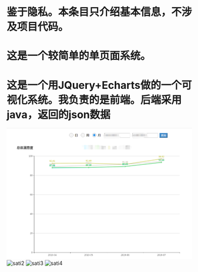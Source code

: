 # 鉴于隐私。本条目只介绍基本信息，不涉及项目代码。
# 这是一个较简单的单页面系统。
# 这是一个用JQuery+Echarts做的一个可视化系统。我负责的是前端。后端采用java，返回的json数据
![sati1](sati1.png)
![sati2](https://github.com/ChenXiaojian0427/Front-end-visualization-Satisfation-System/blob/master/sati2.png)
![sati3](https://github.com/ChenXiaojian0427/Front-end-visualization-Satisfation-System/blob/master/sati3.png)
![sati4](https://github.com/ChenXiaojian0427/Front-end-visualization-Satisfation-System/blob/master/sati4.png)
